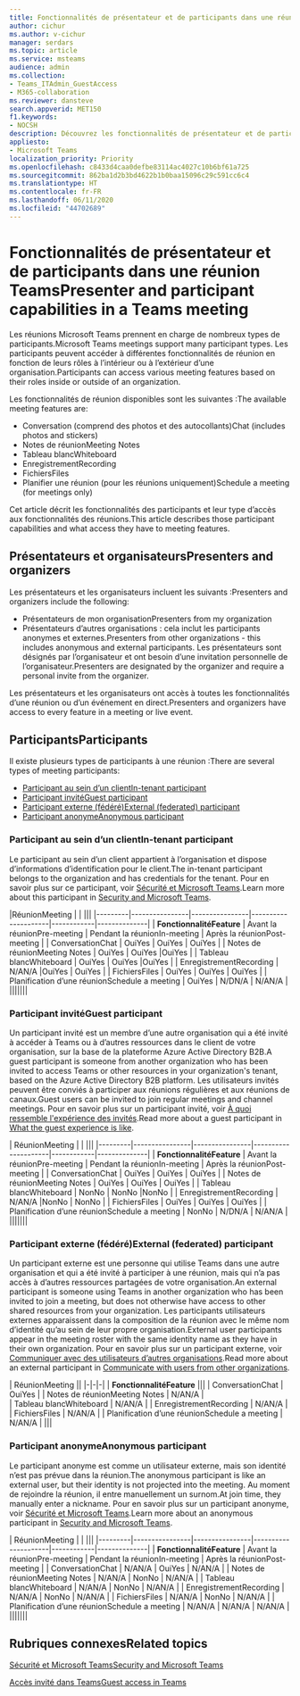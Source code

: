 ```yaml
---
title: Fonctionnalités de présentateur et de participants dans une réunion Teams
author: cichur
ms.author: v-cichur
manager: serdars
ms.topic: article
ms.service: msteams
audience: admin
ms.collection:
- Teams_ITAdmin_GuestAccess
- M365-collaboration
ms.reviewer: dansteve
search.appverid: MET150
f1.keywords:
- NOCSH
description: Découvrez les fonctionnalités de présentateur et de participant dans une réunion Teams.
appliesto:
- Microsoft Teams
localization_priority: Priority
ms.openlocfilehash: c8433d4caa0defbe83114ac4027c10b6bf61a725
ms.sourcegitcommit: 862ba1d2b3bd4622b1b0baa15096c29c591cc6c4
ms.translationtype: HT
ms.contentlocale: fr-FR
ms.lasthandoff: 06/11/2020
ms.locfileid: "44702689"
---
```

<a name="presenter-and-participant-capabilities-in-a-teams-meeting"></a><span data-ttu-id="3b01c-103">Fonctionnalités de présentateur et de participants dans une réunion Teams</span><span class="sxs-lookup"><span data-stu-id="3b01c-103">Presenter and participant capabilities in a Teams meeting</span></span>
======================================================

<span data-ttu-id="3b01c-104">Les réunions Microsoft Teams prennent en charge de nombreux types de participants.</span><span class="sxs-lookup"><span data-stu-id="3b01c-104">Microsoft Teams meetings support many participant types.</span></span> <span data-ttu-id="3b01c-105">Les participants peuvent accéder à différentes fonctionnalités de réunion en fonction de leurs rôles à l’intérieur ou à l’extérieur d’une organisation.</span><span class="sxs-lookup"><span data-stu-id="3b01c-105">Participants can access various meeting features based on their roles inside or outside of an organization.</span></span>

<span data-ttu-id="3b01c-106">Les fonctionnalités de réunion disponibles sont les suivantes :</span><span class="sxs-lookup"><span data-stu-id="3b01c-106">The available meeting features are:</span></span>

- <span data-ttu-id="3b01c-107">Conversation (comprend des photos et des autocollants)</span><span class="sxs-lookup"><span data-stu-id="3b01c-107">Chat (includes photos and stickers)</span></span>
- <span data-ttu-id="3b01c-108">Notes de réunion</span><span class="sxs-lookup"><span data-stu-id="3b01c-108">Meeting Notes</span></span>
- <span data-ttu-id="3b01c-109">Tableau blanc</span><span class="sxs-lookup"><span data-stu-id="3b01c-109">Whiteboard</span></span>
- <span data-ttu-id="3b01c-110">Enregistrement</span><span class="sxs-lookup"><span data-stu-id="3b01c-110">Recording</span></span>
- <span data-ttu-id="3b01c-111">Fichiers</span><span class="sxs-lookup"><span data-stu-id="3b01c-111">Files</span></span>
- <span data-ttu-id="3b01c-112">Planifier une réunion (pour les réunions uniquement)</span><span class="sxs-lookup"><span data-stu-id="3b01c-112">Schedule a meeting (for meetings only)</span></span>

<span data-ttu-id="3b01c-113">Cet article décrit les fonctionnalités des participants et leur type d’accès aux fonctionnalités des réunions.</span><span class="sxs-lookup"><span data-stu-id="3b01c-113">This article describes those participant capabilities and what access they have to meeting features.</span></span>

## <a name="presenters-and-organizers"></a><span data-ttu-id="3b01c-114">Présentateurs et organisateurs</span><span class="sxs-lookup"><span data-stu-id="3b01c-114">Presenters and organizers</span></span>

<span data-ttu-id="3b01c-115">Les présentateurs et les organisateurs incluent les suivants :</span><span class="sxs-lookup"><span data-stu-id="3b01c-115">Presenters and organizers include the following:</span></span>

- <span data-ttu-id="3b01c-116">Présentateurs de mon organisation</span><span class="sxs-lookup"><span data-stu-id="3b01c-116">Presenters from my organization</span></span>
- <span data-ttu-id="3b01c-117">Présentateurs d’autres organisations : cela inclut les participants anonymes et externes.</span><span class="sxs-lookup"><span data-stu-id="3b01c-117">Presenters from other organizations - this includes anonymous and external participants.</span></span> <span data-ttu-id="3b01c-118">Les présentateurs sont désignés par l’organisateur et ont besoin d’une invitation personnelle de l’organisateur.</span><span class="sxs-lookup"><span data-stu-id="3b01c-118">Presenters are designated by the organizer and require a personal invite from the organizer.</span></span>

<span data-ttu-id="3b01c-119">Les présentateurs et les organisateurs ont accès à toutes les fonctionnalités d’une réunion ou d’un événement en direct.</span><span class="sxs-lookup"><span data-stu-id="3b01c-119">Presenters and organizers have access to every feature in a meeting or live event.</span></span>

## <a name="participants"></a><span data-ttu-id="3b01c-120">Participants</span><span class="sxs-lookup"><span data-stu-id="3b01c-120">Participants</span></span>

<span data-ttu-id="3b01c-121">Il existe plusieurs types de participants à une réunion :</span><span class="sxs-lookup"><span data-stu-id="3b01c-121">There are several types of meeting participants:</span></span>

- [<span data-ttu-id="3b01c-122">Participant au sein d’un client</span><span class="sxs-lookup"><span data-stu-id="3b01c-122">In-tenant participant</span></span>](#in-tenant-participant)
- [<span data-ttu-id="3b01c-123">Participant invité</span><span class="sxs-lookup"><span data-stu-id="3b01c-123">Guest participant</span></span>](#guest-participant)
- [<span data-ttu-id="3b01c-124">Participant externe (fédéré)</span><span class="sxs-lookup"><span data-stu-id="3b01c-124">External (federated) participant</span></span>](#external-federated-participant)
- [<span data-ttu-id="3b01c-125">Participant anonyme</span><span class="sxs-lookup"><span data-stu-id="3b01c-125">Anonymous participant</span></span>](#anonymous-participant)

### <a name="in-tenant-participant"></a><span data-ttu-id="3b01c-126">Participant au sein d’un client</span><span class="sxs-lookup"><span data-stu-id="3b01c-126">In-tenant participant</span></span>

<span data-ttu-id="3b01c-127">Le participant au sein d’un client appartient à l’organisation et dispose d’informations d’identification pour le client.</span><span class="sxs-lookup"><span data-stu-id="3b01c-127">The in-tenant participant belongs to the organization and has credentials for the tenant.</span></span> <span data-ttu-id="3b01c-128">Pour en savoir plus sur ce participant, voir [Sécurité et Microsoft Teams](teams-security-guide.md#participant-types).</span><span class="sxs-lookup"><span data-stu-id="3b01c-128">Learn more about this participant in [Security and Microsoft Teams](teams-security-guide.md#participant-types).</span></span>

|<span data-ttu-id="3b01c-129">Réunion</span><span class="sxs-lookup"><span data-stu-id="3b01c-129">Meeting</span></span>  |  | |||
|---------|----------------|----------------|---------------------|------------|--------------|
| <span data-ttu-id="3b01c-130">**Fonctionnalité**</span><span class="sxs-lookup"><span data-stu-id="3b01c-130">**Feature**</span></span>        | <span data-ttu-id="3b01c-131">Avant la réunion</span><span class="sxs-lookup"><span data-stu-id="3b01c-131">Pre-meeting</span></span> | <span data-ttu-id="3b01c-132">Pendant la réunion</span><span class="sxs-lookup"><span data-stu-id="3b01c-132">In-meeting</span></span> | <span data-ttu-id="3b01c-133">Après la réunion</span><span class="sxs-lookup"><span data-stu-id="3b01c-133">Post-meeting</span></span> |
| <span data-ttu-id="3b01c-134">Conversation</span><span class="sxs-lookup"><span data-stu-id="3b01c-134">Chat</span></span> | <span data-ttu-id="3b01c-135">Oui</span><span class="sxs-lookup"><span data-stu-id="3b01c-135">Yes</span></span> | <span data-ttu-id="3b01c-136">Oui</span><span class="sxs-lookup"><span data-stu-id="3b01c-136">Yes</span></span> | <span data-ttu-id="3b01c-137">Oui</span><span class="sxs-lookup"><span data-stu-id="3b01c-137">Yes</span></span> |
| <span data-ttu-id="3b01c-138">Notes de réunion</span><span class="sxs-lookup"><span data-stu-id="3b01c-138">Meeting Notes</span></span> | <span data-ttu-id="3b01c-139">Oui</span><span class="sxs-lookup"><span data-stu-id="3b01c-139">Yes</span></span> | <span data-ttu-id="3b01c-140">Oui</span><span class="sxs-lookup"><span data-stu-id="3b01c-140">Yes</span></span> |<span data-ttu-id="3b01c-141">Oui</span><span class="sxs-lookup"><span data-stu-id="3b01c-141">Yes</span></span> |
| <span data-ttu-id="3b01c-142">Tableau blanc</span><span class="sxs-lookup"><span data-stu-id="3b01c-142">Whiteboard</span></span> | <span data-ttu-id="3b01c-143">Oui</span><span class="sxs-lookup"><span data-stu-id="3b01c-143">Yes</span></span> | <span data-ttu-id="3b01c-144">Oui</span><span class="sxs-lookup"><span data-stu-id="3b01c-144">Yes</span></span> |<span data-ttu-id="3b01c-145">Oui</span><span class="sxs-lookup"><span data-stu-id="3b01c-145">Yes</span></span> |
| <span data-ttu-id="3b01c-146">Enregistrement</span><span class="sxs-lookup"><span data-stu-id="3b01c-146">Recording</span></span> | <span data-ttu-id="3b01c-147">N/A</span><span class="sxs-lookup"><span data-stu-id="3b01c-147">N/A</span></span> |<span data-ttu-id="3b01c-148">Oui</span><span class="sxs-lookup"><span data-stu-id="3b01c-148">Yes</span></span> | <span data-ttu-id="3b01c-149">Oui</span><span class="sxs-lookup"><span data-stu-id="3b01c-149">Yes</span></span> |
| <span data-ttu-id="3b01c-150">Fichiers</span><span class="sxs-lookup"><span data-stu-id="3b01c-150">Files</span></span> | <span data-ttu-id="3b01c-151">Oui</span><span class="sxs-lookup"><span data-stu-id="3b01c-151">Yes</span></span> | <span data-ttu-id="3b01c-152">Oui</span><span class="sxs-lookup"><span data-stu-id="3b01c-152">Yes</span></span> | <span data-ttu-id="3b01c-153">Oui</span><span class="sxs-lookup"><span data-stu-id="3b01c-153">Yes</span></span> |
| <span data-ttu-id="3b01c-154">Planification d’une réunion</span><span class="sxs-lookup"><span data-stu-id="3b01c-154">Schedule a meeting</span></span> | <span data-ttu-id="3b01c-155">Oui</span><span class="sxs-lookup"><span data-stu-id="3b01c-155">Yes</span></span> | <span data-ttu-id="3b01c-156">N/D</span><span class="sxs-lookup"><span data-stu-id="3b01c-156">N/A</span></span> | <span data-ttu-id="3b01c-157">N/A</span><span class="sxs-lookup"><span data-stu-id="3b01c-157">N/A</span></span> |
|||||||

### <a name="guest-participant"></a><span data-ttu-id="3b01c-158">Participant invité</span><span class="sxs-lookup"><span data-stu-id="3b01c-158">Guest participant</span></span>

<span data-ttu-id="3b01c-159">Un participant invité est un membre d’une autre organisation qui a été invité à accéder à Teams ou à d’autres ressources dans le client de votre organisation, sur la base de la plateforme Azure Active Directory B2B.</span><span class="sxs-lookup"><span data-stu-id="3b01c-159">A guest participant is someone from another organization who has been invited to access Teams or other resources in your organization's tenant, based on the Azure Active Directory B2B platform.</span></span> <span data-ttu-id="3b01c-160">Les utilisateurs invités peuvent être conviés à participer aux réunions régulières et aux réunions de canaux.</span><span class="sxs-lookup"><span data-stu-id="3b01c-160">Guest users can be invited to join regular meetings and channel meetings.</span></span> <span data-ttu-id="3b01c-161">Pour en savoir plus sur un participant invité, voir [À quoi ressemble l'expérience des invités](guest-experience.md#comparison-of-team-member-and-guest-capabilities).</span><span class="sxs-lookup"><span data-stu-id="3b01c-161">Read more about a guest participant in [What the guest experience is like](guest-experience.md#comparison-of-team-member-and-guest-capabilities).</span></span>

| <span data-ttu-id="3b01c-162">Réunion</span><span class="sxs-lookup"><span data-stu-id="3b01c-162">Meeting</span></span> |  | |||
|---------|----------------|----------------|---------------------|------------|--------------|
| <span data-ttu-id="3b01c-163">**Fonctionnalité**</span><span class="sxs-lookup"><span data-stu-id="3b01c-163">**Feature**</span></span>        | <span data-ttu-id="3b01c-164">Avant la réunion</span><span class="sxs-lookup"><span data-stu-id="3b01c-164">Pre-meeting</span></span> | <span data-ttu-id="3b01c-165">Pendant la réunion</span><span class="sxs-lookup"><span data-stu-id="3b01c-165">In-meeting</span></span> | <span data-ttu-id="3b01c-166">Après la réunion</span><span class="sxs-lookup"><span data-stu-id="3b01c-166">Post-meeting</span></span> |
| <span data-ttu-id="3b01c-167">Conversation</span><span class="sxs-lookup"><span data-stu-id="3b01c-167">Chat</span></span> | <span data-ttu-id="3b01c-168">Oui</span><span class="sxs-lookup"><span data-stu-id="3b01c-168">Yes</span></span> | <span data-ttu-id="3b01c-169">Oui</span><span class="sxs-lookup"><span data-stu-id="3b01c-169">Yes</span></span> | <span data-ttu-id="3b01c-170">Oui</span><span class="sxs-lookup"><span data-stu-id="3b01c-170">Yes</span></span> |
| <span data-ttu-id="3b01c-171">Notes de réunion</span><span class="sxs-lookup"><span data-stu-id="3b01c-171">Meeting Notes</span></span> | <span data-ttu-id="3b01c-172">Oui</span><span class="sxs-lookup"><span data-stu-id="3b01c-172">Yes</span></span> | <span data-ttu-id="3b01c-173">Oui</span><span class="sxs-lookup"><span data-stu-id="3b01c-173">Yes</span></span> | <span data-ttu-id="3b01c-174">Oui</span><span class="sxs-lookup"><span data-stu-id="3b01c-174">Yes</span></span> |
| <span data-ttu-id="3b01c-175">Tableau blanc</span><span class="sxs-lookup"><span data-stu-id="3b01c-175">Whiteboard</span></span> | <span data-ttu-id="3b01c-176">Non</span><span class="sxs-lookup"><span data-stu-id="3b01c-176">No</span></span> | <span data-ttu-id="3b01c-177">Non</span><span class="sxs-lookup"><span data-stu-id="3b01c-177">No</span></span> |<span data-ttu-id="3b01c-178">Non</span><span class="sxs-lookup"><span data-stu-id="3b01c-178">No</span></span> |
| <span data-ttu-id="3b01c-179">Enregistrement</span><span class="sxs-lookup"><span data-stu-id="3b01c-179">Recording</span></span> | <span data-ttu-id="3b01c-180">N/A</span><span class="sxs-lookup"><span data-stu-id="3b01c-180">N/A</span></span> |<span data-ttu-id="3b01c-181">Non</span><span class="sxs-lookup"><span data-stu-id="3b01c-181">No</span></span> | <span data-ttu-id="3b01c-182">Non</span><span class="sxs-lookup"><span data-stu-id="3b01c-182">No</span></span> |
| <span data-ttu-id="3b01c-183">Fichiers</span><span class="sxs-lookup"><span data-stu-id="3b01c-183">Files</span></span> | <span data-ttu-id="3b01c-184">Oui</span><span class="sxs-lookup"><span data-stu-id="3b01c-184">Yes</span></span> | <span data-ttu-id="3b01c-185">Oui</span><span class="sxs-lookup"><span data-stu-id="3b01c-185">Yes</span></span> | <span data-ttu-id="3b01c-186">Oui</span><span class="sxs-lookup"><span data-stu-id="3b01c-186">Yes</span></span> |
| <span data-ttu-id="3b01c-187">Planification d’une réunion</span><span class="sxs-lookup"><span data-stu-id="3b01c-187">Schedule a meeting</span></span> | <span data-ttu-id="3b01c-188">Non</span><span class="sxs-lookup"><span data-stu-id="3b01c-188">No</span></span> | <span data-ttu-id="3b01c-189">N/D</span><span class="sxs-lookup"><span data-stu-id="3b01c-189">N/A</span></span> | <span data-ttu-id="3b01c-190">N/A</span><span class="sxs-lookup"><span data-stu-id="3b01c-190">N/A</span></span> |
|||||||

### <a name="external-federated-participant"></a><span data-ttu-id="3b01c-191">Participant externe (fédéré)</span><span class="sxs-lookup"><span data-stu-id="3b01c-191">External (federated) participant</span></span>

<span data-ttu-id="3b01c-192">Un participant externe est une personne qui utilise Teams dans une autre organisation et qui a été invité à participer à une réunion, mais qui n’a pas accès à d’autres ressources partagées de votre organisation.</span><span class="sxs-lookup"><span data-stu-id="3b01c-192">An external participant is someone using Teams in another organization who has been invited to join a meeting, but does not otherwise have access to other shared resources from your organization.</span></span> <span data-ttu-id="3b01c-193">Les participants utilisateurs externes apparaissent dans la composition de la réunion avec le même nom d’identité qu’au sein de leur propre organisation.</span><span class="sxs-lookup"><span data-stu-id="3b01c-193">External user participants appear in the meeting roster with the same identity name as they have in their own organization.</span></span> <span data-ttu-id="3b01c-194">Pour en savoir plus sur un participant externe, voir [Communiquer avec des utilisateurs d’autres organisations](communicate-with-users-from-other-organizations.md#external-access).</span><span class="sxs-lookup"><span data-stu-id="3b01c-194">Read more about an external participant in [Communicate with users from other organizations](communicate-with-users-from-other-organizations.md#external-access).</span></span>

| <span data-ttu-id="3b01c-195">Réunion</span><span class="sxs-lookup"><span data-stu-id="3b01c-195">Meeting</span></span> ||
|-|-|-|
| <span data-ttu-id="3b01c-196">**Fonctionnalité**</span><span class="sxs-lookup"><span data-stu-id="3b01c-196">**Feature**</span></span> |||
| <span data-ttu-id="3b01c-197">Conversation</span><span class="sxs-lookup"><span data-stu-id="3b01c-197">Chat</span></span> | <span data-ttu-id="3b01c-198">Oui</span><span class="sxs-lookup"><span data-stu-id="3b01c-198">Yes</span></span> |
| <span data-ttu-id="3b01c-199">Notes de réunion</span><span class="sxs-lookup"><span data-stu-id="3b01c-199">Meeting Notes</span></span> | <span data-ttu-id="3b01c-200">N/A</span><span class="sxs-lookup"><span data-stu-id="3b01c-200">N/A</span></span> |  
| <span data-ttu-id="3b01c-201">Tableau blanc</span><span class="sxs-lookup"><span data-stu-id="3b01c-201">Whiteboard</span></span> | <span data-ttu-id="3b01c-202">N/A</span><span class="sxs-lookup"><span data-stu-id="3b01c-202">N/A</span></span> |
| <span data-ttu-id="3b01c-203">Enregistrement</span><span class="sxs-lookup"><span data-stu-id="3b01c-203">Recording</span></span> | <span data-ttu-id="3b01c-204">N/A</span><span class="sxs-lookup"><span data-stu-id="3b01c-204">N/A</span></span> |  
| <span data-ttu-id="3b01c-205">Fichiers</span><span class="sxs-lookup"><span data-stu-id="3b01c-205">Files</span></span> | <span data-ttu-id="3b01c-206">N/A</span><span class="sxs-lookup"><span data-stu-id="3b01c-206">N/A</span></span> |
| <span data-ttu-id="3b01c-207">Planification d’une réunion</span><span class="sxs-lookup"><span data-stu-id="3b01c-207">Schedule a meeting</span></span> | <span data-ttu-id="3b01c-208">N/A</span><span class="sxs-lookup"><span data-stu-id="3b01c-208">N/A</span></span> |
|||

### <a name="anonymous-participant"></a><span data-ttu-id="3b01c-209">Participant anonyme</span><span class="sxs-lookup"><span data-stu-id="3b01c-209">Anonymous participant</span></span>

<span data-ttu-id="3b01c-210">Le participant anonyme est comme un utilisateur externe, mais son identité n’est pas prévue dans la réunion.</span><span class="sxs-lookup"><span data-stu-id="3b01c-210">The anonymous participant is like an external user, but their identity is not projected into the meeting.</span></span> <span data-ttu-id="3b01c-211">Au moment de rejoindre la réunion, il entre manuellement un surnom.</span><span class="sxs-lookup"><span data-stu-id="3b01c-211">At join time, they manually enter a nickname.</span></span> <span data-ttu-id="3b01c-212">Pour en savoir plus sur un participant anonyme, voir [Sécurité et Microsoft Teams](teams-security-guide.md#participant-types).</span><span class="sxs-lookup"><span data-stu-id="3b01c-212">Learn more about an anonymous participant in [Security and Microsoft Teams](teams-security-guide.md#participant-types).</span></span>

| <span data-ttu-id="3b01c-213">Réunion</span><span class="sxs-lookup"><span data-stu-id="3b01c-213">Meeting</span></span>  | | |||
|---------|----------------|----------------|---------------------|------------|--------------|
| <span data-ttu-id="3b01c-214">**Fonctionnalité**</span><span class="sxs-lookup"><span data-stu-id="3b01c-214">**Feature**</span></span>        | <span data-ttu-id="3b01c-215">Avant la réunion</span><span class="sxs-lookup"><span data-stu-id="3b01c-215">Pre-meeting</span></span> | <span data-ttu-id="3b01c-216">Pendant la réunion</span><span class="sxs-lookup"><span data-stu-id="3b01c-216">In-meeting</span></span> | <span data-ttu-id="3b01c-217">Après la réunion</span><span class="sxs-lookup"><span data-stu-id="3b01c-217">Post-meeting</span></span> |
| <span data-ttu-id="3b01c-218">Conversation</span><span class="sxs-lookup"><span data-stu-id="3b01c-218">Chat</span></span> | <span data-ttu-id="3b01c-219">N/A</span><span class="sxs-lookup"><span data-stu-id="3b01c-219">N/A</span></span> | <span data-ttu-id="3b01c-220">Oui</span><span class="sxs-lookup"><span data-stu-id="3b01c-220">Yes</span></span> | <span data-ttu-id="3b01c-221">N/A</span><span class="sxs-lookup"><span data-stu-id="3b01c-221">N/A</span></span> |
| <span data-ttu-id="3b01c-222">Notes de réunion</span><span class="sxs-lookup"><span data-stu-id="3b01c-222">Meeting Notes</span></span> | <span data-ttu-id="3b01c-223">N/A</span><span class="sxs-lookup"><span data-stu-id="3b01c-223">N/A</span></span> | <span data-ttu-id="3b01c-224">Non</span><span class="sxs-lookup"><span data-stu-id="3b01c-224">No</span></span> | <span data-ttu-id="3b01c-225">N/A</span><span class="sxs-lookup"><span data-stu-id="3b01c-225">N/A</span></span> |
| <span data-ttu-id="3b01c-226">Tableau blanc</span><span class="sxs-lookup"><span data-stu-id="3b01c-226">Whiteboard</span></span> | <span data-ttu-id="3b01c-227">N/A</span><span class="sxs-lookup"><span data-stu-id="3b01c-227">N/A</span></span> | <span data-ttu-id="3b01c-228">Non</span><span class="sxs-lookup"><span data-stu-id="3b01c-228">No</span></span> | <span data-ttu-id="3b01c-229">N/A</span><span class="sxs-lookup"><span data-stu-id="3b01c-229">N/A</span></span> |
| <span data-ttu-id="3b01c-230">Enregistrement</span><span class="sxs-lookup"><span data-stu-id="3b01c-230">Recording</span></span> | <span data-ttu-id="3b01c-231">N/A</span><span class="sxs-lookup"><span data-stu-id="3b01c-231">N/A</span></span> | <span data-ttu-id="3b01c-232">Non</span><span class="sxs-lookup"><span data-stu-id="3b01c-232">No</span></span> | <span data-ttu-id="3b01c-233">N/A</span><span class="sxs-lookup"><span data-stu-id="3b01c-233">N/A</span></span> |
| <span data-ttu-id="3b01c-234">Fichiers</span><span class="sxs-lookup"><span data-stu-id="3b01c-234">Files</span></span> | <span data-ttu-id="3b01c-235">N/A</span><span class="sxs-lookup"><span data-stu-id="3b01c-235">N/A</span></span> | <span data-ttu-id="3b01c-236">Non</span><span class="sxs-lookup"><span data-stu-id="3b01c-236">No</span></span> | <span data-ttu-id="3b01c-237">N/A</span><span class="sxs-lookup"><span data-stu-id="3b01c-237">N/A</span></span> |
| <span data-ttu-id="3b01c-238">Planification d’une réunion</span><span class="sxs-lookup"><span data-stu-id="3b01c-238">Schedule a meeting</span></span> | <span data-ttu-id="3b01c-239">N/A</span><span class="sxs-lookup"><span data-stu-id="3b01c-239">N/A</span></span> | <span data-ttu-id="3b01c-240">N/A</span><span class="sxs-lookup"><span data-stu-id="3b01c-240">N/A</span></span> | <span data-ttu-id="3b01c-241">N/A</span><span class="sxs-lookup"><span data-stu-id="3b01c-241">N/A</span></span> |
|||||||

## <a name="related-topics"></a><span data-ttu-id="3b01c-242">Rubriques connexes</span><span class="sxs-lookup"><span data-stu-id="3b01c-242">Related topics</span></span>

[<span data-ttu-id="3b01c-243">Sécurité et Microsoft Teams</span><span class="sxs-lookup"><span data-stu-id="3b01c-243">Security and Microsoft Teams</span></span>](teams-security-guide.md)

[<span data-ttu-id="3b01c-244">Accès invité dans Teams</span><span class="sxs-lookup"><span data-stu-id="3b01c-244">Guest access in Teams</span></span>](guest-access.md)
